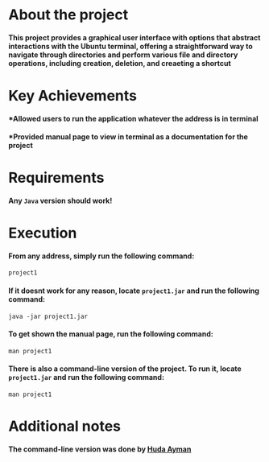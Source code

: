 # About the project
#### This project provides a graphical user interface with options that abstract interactions with the Ubuntu terminal, offering a straightforward way to navigate through directories and perform various file and directory operations, including creation, deletion, and creaeting a shortcut

# Key Achievements

#### *Allowed users to run the application whatever the address is in terminal
#### *Provided manual page to view in terminal as a documentation for the project

# Requirements
#### Any `Java` version should work!

# Execution
#### From any address, simply run the following command:
```
project1
```
#### If it doesnt work for any reason, locate `project1.jar` and run the following command:
```
java -jar project1.jar
```
#### To get shown the manual page, run the following command:
```
man project1
```
#### There is also a command-line version of the project. To run it, locate `project1.jar` and run the following command:
```
man project1
```

# Additional notes
#### The command-line version was done by [Huda Ayman](https://www.linkedin.com/in/huda-ayman-63a774216/)




